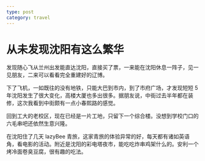 ```yaml
---
type: post
category: travel
---
```


# 从未发现沈阳有这么繁华

发现随心飞从兰州出发能直达沈阳，直接买了票，一来能在沈阳休息一阵子，见一见朋友，二来可以看看完全重建好的辽博。

下了飞机，一如既往的没有地铁，只能大巴到市内，到了市府广场，才发现短短 5 年沈阳发生了很大变化，高楼大厦也多出很多。据朋友说，中街过去半年都在装修，这次我看到中街颇有一点小春熙路的感觉。

回到工大的老校区，现在已经是一片工地，只留下一个综合楼。没想到学校门口的六毛串吧还依然生意兴隆。

在沈阳住了几天 lazyBee 青旅，这家青旅的体验异常的好，每天都有诸如英语角，看电影的活动。附近是沈阳的彩电塔夜市，能吃吃炸串鸡架什么的。安利一个烤冷面卷臭豆腐，很有趣的吃法。
